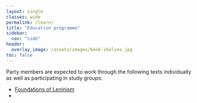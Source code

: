 ```yaml
---
layout: single
classes: wide
permalink: /learn/
title: "Education programme"
sidebar:
  nav: "side"
header:   
  overlay_image: /assets/images/book-shelves.jpg
toc: false
---
```


Party members are expected to work through the following texts individually as well as participating in study groups:

* [Foundations of Leninism](https://www.marxists.org/reference/archive/stalin/works/1924/foundations-leninism/)
* 